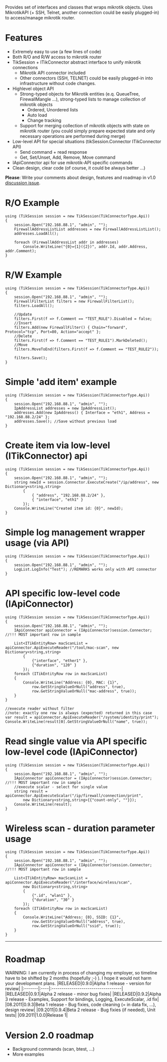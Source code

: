 Provides set of interfaces and classes that wraps mikrotik objects. Uses MikrotikAPI (+ SSH, Telnet, another connection could be easily plugged-in) to access/manage mikrotik router.

# Features #
  * Extremely easy to use (a few lines of code)
  * Both R/O and R/W access to mikrotik router
  * TikSession + ITikConnector abstract interface to unify mikrotik connections
    * Mikrotik API connector included
    * Other connectors (SSH, TELNET) could be easily plugged-in into infrastructure without code changes.
  * Highlevel object API
    * Strong-typed objects for Mikrotik entities (e.q. QueueTree, FirewallMangle ...), strong-typed lists to manage collection of mikrotik objects
      * Ordered, Unordered lists
      * Auto load
      * Change tracking
    * Support for merging collection of mikrotik objects with state on mikrotik router (you could simply prepare expected state and only necessary operations are performed during merge)
  * Low-level API for special situations (tikSession.Connector ITikConnector API)
    * Send command + read response
    * Get, Set/Unset, Add, Remove, Move command
  * IApiConnector api for use mikrotik-API specific commands
  * Clean design, clear code (of course, it could be always better ...)

**Please**: Write your comments about design, features and roadmap in v1.0 [discussion issue](http://code.google.com/p/mikrotik4net/issues/detail?id=1).

# R/O Example #
```
using (TikSession session = new TikSession(TikConnectorType.Api))
{
    session.Open("192.168.88.1", "admin", "");
    FirewallAddressListList addresses = new FirewallAddressListList();
    addresses.LoadAll();

    foreach (FirewallAddressList addr in addresses)
        Console.WriteLine("{0}={1}({2})", addr.Id, addr.Address, addr.Comment);
}
```

# R/W Example #
```
using (TikSession session = new TikSession(TikConnectorType.Api))
{
    session.Open("192.168.88.1", "admin", "");
    FirewallFilterList filters = new FirewallFilterList();
    filters.LoadAll();

    //Update
    filters.First(f => f.Comment == "TEST_RULE").Disabled = false;
    //Insert
    filters.Add(new FirewallFilter() { Chain="forward", Protocol="tcp", Port=80, Action="accept" };
    //Delete
    filters.First(f => f.Comment == "TEST_RULE1").MarkDeleted();
    //Move
    filters.MoveToEnd(filters.First(f => f.Comment == "TEST_RULE2"));

    filters.Save();
}
```

# Simple 'add item' example #
```
using (TikSession session = new TikSession(TikConnectorType.Api))
{
    session.Open("192.168.88.1", "admin", "");
    IpAddressList addresses = new IpAddressList();
    addresses.Add(new IpAddress() { Interface = "eth1", Address = "192.168.88.2/24" };
    addresses.Save(); //Save without previous load
}
```

# Create item via low-level (ITikConnector) api #
```
using (TikSession session = new TikSession(TikConnectorType.Api))
{
    session.Open("192.168.88.1", "admin", "");
    string newId = session.Connector.ExecuteCreate("/ip/address", new Dictionary<string,string>
        {
            { "address", "192.168.88.2/24" },
            { "interface", "eth1" }
        });
    Console.WriteLine("Created item id: {0}", newId);
}
```

# Simple log management wrapper usage (via API) #
```
using (TikSession session = new TikSession(TikConnectorType.Api))
{
    session.Open("192.168.88.1", "admin", "");
    LogList.LogInfo("Test"); //REMARKS works only with API connector
}
```

# API specific low-level code (IApiConnector) #
```
using (TikSession session = new TikSession(TikConnectorType.Api))
{
    session.Open("192.168.88.1", "admin", "");
    IApiConnector apiConnector = (IApiConnector)session.Connector; //!!! MOST important row in sample

    List<ITikEntityRow> macScanList = apiConnector.ApiExecuteReader("/tool/mac-scan", new Dictionary<string,string>
        {
            {"interface", "ether1" },
            {"duration", "120" }
        });
    foreach (ITikEntityRow row in macScanList)
    {
        Console.WriteLine("Address: {0}, MAC: {1}",
            row.GetStringValueOrNull("address", true),
            row.GetStringValueOrNull("mac-address", true));
    }
}    
```

```
//execute reader without filter 
//note: exactly one row is always (expected) returned in this case
var result = apiConnector.ApiExecuteReader("/system/identity/print");
Console.WriteLine(result[0].GetStringValueOrNull("name", true));
```

# Read single value via API specific low-level code (IApiConnector) #
```
using (TikSession session = new TikSession(TikConnectorType.Api))
{
    session.Open("192.168.88.1", "admin", "");
    IApiConnector apiConnector = (IApiConnector)session.Connector; //!!! MOST important row in sample
    //execute scalar - select for single value
    string result = apiConnector.ApiExecuteScalar("/ip/firewall/connection/print", 
        new Dictionary<string,string>{{"count-only", ""}});
    Console.WriteLine(result);
}    
```
# Wireless scan - duration parameter usage #
```
using (TikSession session = new TikSession(TikConnectorType.Api))
{
    session.Open("192.168.88.1", "admin", "");
    IApiConnector apiConnector = (IApiConnector)session.Connector; //!!! MOST important row in sample

    List<ITikEntityRow> macScanList = apiConnector.ApiExecuteReader("/interface/wireless/scan", 
        new Dictionary<string,string>
        {
            {".id", "wlan1" },
            {"duration", "30" }
        });
    foreach (ITikEntityRow row in macScanList)
    {
        Console.WriteLine("Address: {0}, SSID: {1}",
            row.GetStringValueOrNull("address", true),
            row.GetStringValueOrNull("ssid", true));
    }
}  
```

---

# Roadmap #
WARNING: I am currently in process of changing my employer, so timeline have to be shifted by 2 months (hopefully ;-) ). I hope it would not harm your development plans.
|RELEASED|0.9.0|Alpha 1 release - version for review|
|:-------|:----|:-----------------------------------|
|RELEASED|0.9.1|Alpha 2 release - minor bug fixies|
|RELEASED|0.9.2|Alpha 3 release - Examples, Support for bindings, Logging, ExecuteScalar, .id fix|
|08.2011|0.9.3|Beta 1 release - Bug fixies, code cleaning (= in data fix, ...), design review|
|09.2011|0.9.4|Beta 2 release - Bug fixies (if needed), Unit tests|
|09.2011|1.0.0|Release 1|

# Version 2.0 roadmap #
  * Background commands (scan, btest, ...)
  * More examples